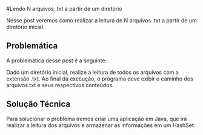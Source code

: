 #Lendo N arquivos .txt a partir de um diretório

Nesse post veremos como realizar a leitura de N arquivos .txt a partir de um diretório inicial.

## Problemática
A problemática desse post é a seguinte:

Dado um diretório inicial, realize a leitura de todos os arquivos com a extensão .txt. Ao final da execução, o programa deve exibir o caminho dos arquivos.txt e seus respectivos conteúdos.

## Solução Técnica
Para solucionar o problema iremos criar uma aplicação em Java, que irá realizar a leitura dos arquivos e armazenar as informações em um HashSet.